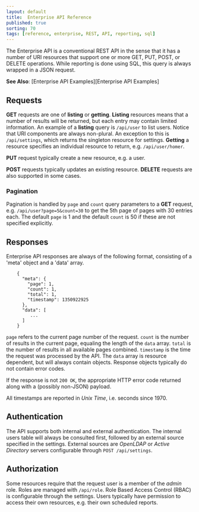 ```yaml
---
layout: default
title:  Enterprise API Reference
published: true
sorting: 70
tags: [reference, enterprise, REST, API, reporting, sql]
---
```


The Enterprise API is a conventional REST API in the sense that it has a
number of URI resources that support one or more GET, PUT, POST, or
DELETE operations. While reporting is done using SQL, this query is
always wrapped in a JSON request.

**See Also**: [Enterprise API Examples][Enterprise API Examples]

## Requests

**GET** requests are one of **listing** or **getting**. **Listing** resources
means that a number of results will be returned, but each entry may contain
limited information. An example of a **listing** query is `/api/user` to list
users. Notice that URI components are always non-plural. An exception to this
is `/api/settings`, which returns the singleton resource for settings.
**Getting** a resource specifies an individual resource to return, e.g.
`/api/user/homer`.

**PUT** request typically create a new resource, e.g. a user.

**POST** requests typically updates an existing resource. **DELETE** requests are also supported in some cases.

### Pagination

Pagination is handled by `page` and `count` query parameters to a **GET** request, e.g. `/api/user?page=5&count=30` to get the 5th page of pages with 30 entries each. The default `page` is 1 and the default `count` is 50 if these are not specified explicitly.

## Responses

Enterprise API responses are always of the following format, consisting of a
'meta' object and a 'data' array.

```
    {
      "meta": {
        "page": 1,
        "count": 1,
        "total": 1,
        "timestamp": 1350922925
      },
      "data": [
         ...
      ]
    }
```

`page` refers to the current page number of the request. `count` is the number of results in the current page, equaling the length of the `data` array. `total` is the number of results in all available pages combined. `timestamp` is the time the request was processed by the API. The `data` array is resource dependent, but will always contain objects. Response objects typically do not contain error codes.

If the response is not `200 OK`, the appropriate HTTP error code returned along with a (possibly non-JSON) payload.

All timestamps are reported in *Unix Time*, i.e. seconds since 1970.

## Authentication

The API supports both internal and external authentication. The internal users
table will always be consulted first, followed by an external source specified
in the settings. External sources are *OpenLDAP* or *Active Directory* servers
configurable through `POST /api/settings`.


## Authorization

Some resources require that the request user is a member of the *admin* role. Roles are managed with `/api/role`. Role Based Access Control (RBAC) is configurable through the settings. Users typically have permission to access their own resources, e.g. their own scheduled reports.

